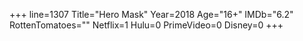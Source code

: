 +++
line=1307
Title="Hero Mask"
Year=2018
Age="16+"
IMDb="6.2"
RottenTomatoes=""
Netflix=1
Hulu=0
PrimeVideo=0
Disney=0
+++

